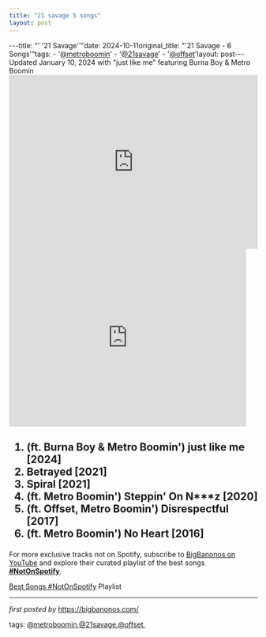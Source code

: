 ```yaml
---
title: "21 savage 5 songs"
layout: post
---
```

---title: "' '21 Savage''"date: 2024-10-11original_title: "'21 Savage - 6 Songs'"tags:  - '[@metroboomin](/tags/metroboomin/)'  - '[@21savage](/tags/21savage/)'  - '[@offset](/tags/offset/)'layout: post---Updated January 10, 2024 with "just like me" featuring Burna Boy & Metro Boomin<iframe src="https://open.spotify.com/embed/playlist/6voPkDCOFt3pdI50BTBxYa?utm_source=generator" width="100%" height="352" frameBorder="0" allowfullscreen="" allow="autoplay; clipboard-write; encrypted-media; fullscreen; picture-in-picture" loading="lazy"></iframe> <iframe frameborder="0" height="360" src="https://youtube.com/embed/yqr5m5-E8Ps?list=PLtuNtuTatqI342UZmo7vpbptbHrCORVSa" width="480"></iframe><h2><ol><li>(ft. Burna Boy & Metro Boomin') just like me [2024]</li><li>Betrayed [2021]</li><li>Spiral [2021]</li><li>(ft. Metro Boomin') Steppin' On N***z [2020]</li><li>(ft. Offset, Metro Boomin') Disrespectful [2017]</li><li>(ft. Metro Boomin') No Heart [2016]</li></ol></h2><!--Subscribe and Playlist Links--><div>    <p>For more exclusive tracks not on Spotify, subscribe to <a href="https://www.youtube.com/[@BigBanonos](/tags/BigBanonos/)" target="_blank">BigBanonos on YouTube</a> and explore their curated playlist of the best songs <strong>[#NotOnSpotify](/tags/NotOnSpotify/)</strong>.</p>    <p><a href="https://www.youtube.com/playlist?list=PLtuNtuTatqI0kFahUCbtbfenC_ET5O_tr" target="_blank">Best Songs [#NotOnSpotify](/tags/NotOnSpotify/) Playlist<br /></a></p></div><hr /><p><em>first posted by</em> <a href="https://bigbanonos.com/" rel="noopener" target="_new">https://bigbanonos.com/</a></p><p>tags: [@metroboomin](/tags/metroboomin/),[@21savage](/tags/21savage/),[@offset](/tags/offset/),</p>